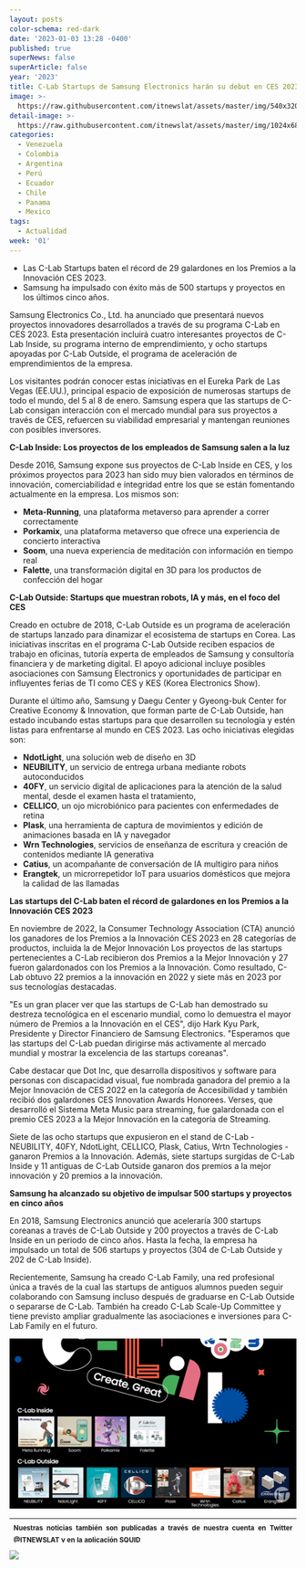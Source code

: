 ```yaml
---
layout: posts
color-schema: red-dark
date: '2023-01-03 13:28 -0400'
published: true
superNews: false
superArticle: false
year: '2023'
title: C-Lab Startups de Samsung Electronics harán su debut en CES 2023
image: >-
  https://raw.githubusercontent.com/itnewslat/assets/master/img/540x320/Samsung-C-Lab-p.jpg
detail-image: >-
  https://raw.githubusercontent.com/itnewslat/assets/master/img/1024x680/Samsung-C-Lab-g.jpg
categories:
  - Venezuela
  - Colombia
  - Argentina
  - Perú
  - Ecuador
  - Chile
  - Panama
  - Mexico
tags:
  - Actualidad
week: '01'
---
```

- Las C-Lab Startups baten el récord de 29 galardones en los Premios a la Innovación CES 2023.
- Samsung ha impulsado con éxito más de 500 startups y proyectos en los últimos cinco años.

Samsung Electronics Co., Ltd. ha anunciado que presentará nuevos proyectos innovadores desarrollados a través de su programa C-Lab  en CES 2023. Esta presentación incluirá cuatro interesantes proyectos de C-Lab Inside, su programa interno de emprendimiento, y ocho startups apoyadas por C-Lab Outside, el programa de aceleración de emprendimientos de la empresa. 

Los visitantes podrán conocer estas iniciativas en el Eureka Park de Las Vegas (EE.UU.), principal espacio de exposición de numerosas startups de todo el mundo, del 5 al 8 de enero. Samsung espera que las startups de C-Lab consigan interacción con el mercado mundial para sus proyectos a través de CES, refuercen su viabilidad empresarial y mantengan reuniones con posibles inversores.

**C-Lab Inside: Los proyectos de los empleados de Samsung salen a la luz**

Desde 2016, Samsung expone sus proyectos de C-Lab Inside en CES, y los próximos proyectos para 2023 han sido muy bien valorados en términos de innovación, comerciabilidad e integridad entre los que se están fomentando actualmente en la empresa. Los mismos son:

- **Meta-Running**, una plataforma metaverso para aprender a correr correctamente 
- **Porkamix**, una plataforma metaverso que ofrece una experiencia de concierto interactiva
- **Soom**, una nueva experiencia de meditación con información en tiempo real
- **Falette**, una transformación digital en 3D para los productos de confección del hogar

**C-Lab Outside: Startups que muestran robots, IA y más, en el foco del CES**

Creado en octubre de 2018, C-Lab Outside es un programa de aceleración de startups lanzado para dinamizar el ecosistema de startups en Corea. Las iniciativas inscritas en el programa C-Lab Outside reciben espacios de trabajo en oficinas, tutoría experta de empleados de Samsung y consultoría financiera y de marketing digital. El apoyo adicional incluye posibles asociaciones con Samsung Electronics y oportunidades de participar en influyentes ferias de TI como CES y KES (Korea Electronics Show).

Durante el último año, Samsung y Daegu Center y Gyeong-buk Center for Creative Economy & Innovation, que forman parte de C-Lab Outside, han estado incubando estas startups para que desarrollen su tecnología y estén listas para enfrentarse al mundo en CES 2023. Las ocho iniciativas elegidas son:

- **NdotLight**, una solución web de diseño en 3D
- **NEUBILITY**, un servicio de entrega urbana mediante robots autoconducidos
- **40FY**, un servicio digital de aplicaciones para la atención de la salud mental, desde el examen hasta el tratamiento,
- **CELLICO**, un ojo microbiónico para pacientes con enfermedades de retina
- **Plask**, una herramienta de captura de movimientos y edición de animaciones basada en IA y navegador
- **Wrn Technologies**, servicios de enseñanza de escritura y creación de contenidos mediante IA generativa
- **Catius**, un acompañante de conversación de IA multigiro para niños
- **Erangtek**, un microrrepetidor IoT para usuarios domésticos que mejora la calidad de las llamadas

**Las startups del C-Lab baten el récord de galardones en los Premios a la Innovación CES 2023**

En noviembre de 2022, la Consumer Technology Association (CTA) anunció los ganadores de los Premios a la Innovación CES 2023 en 28 categorías de productos, incluida la de Mejor Innovación Los proyectos de las startups pertenecientes a C-Lab recibieron dos Premios a la Mejor Innovación y 27 fueron galardonados con los Premios a la Innovación. Como resultado, C-Lab obtuvo 22 premios a la innovación en 2022 y siete más en 2023 por sus tecnologías destacadas.

"Es un gran placer ver que las startups de C-Lab han demostrado su destreza tecnológica en el escenario mundial, como lo demuestra el mayor número de Premios a la Innovación en el CES", dijo Hark Kyu Park, Presidente y Director Financiero de Samsung Electronics. "Esperamos que las startups del C-Lab puedan dirigirse más activamente al mercado mundial y mostrar la excelencia de las startups coreanas".

Cabe destacar que Dot Inc, que desarrolla dispositivos y software para personas con discapacidad visual, fue nombrada ganadora del premio a la Mejor Innovación de CES 2022 en la categoría de Accesibilidad y también recibió dos galardones CES Innovation Awards Honorees. Verses, que desarrolló el Sistema Meta Music para streaming, fue galardonada con el premio CES 2023 a la Mejor Innovación en la categoría de Streaming. 

Siete de las ocho startups que expusieron en el stand de C-Lab - NEUBILITY, 40FY, NdotLight, CELLICO, Plask, Catius, Wrtn Technologies - ganaron Premios a la Innovación. Además, siete startups surgidas de C-Lab Inside y 11 antiguas de C-Lab Outside ganaron dos premios a la mejor innovación y 20 premios a la innovación. 

**Samsung ha alcanzado su objetivo de impulsar 500 startups y proyectos en cinco años**

En 2018, Samsung Electronics anunció que aceleraría 300 startups coreanas a través de C-Lab Outside y 200 proyectos a través de C-Lab Inside en un periodo de cinco años. Hasta la fecha, la empresa ha impulsado un total de 506 startups y proyectos (304 de C-Lab Outside y 202 de C-Lab Inside).

Recientemente, Samsung ha creado C-Lab Family, una red profesional única a través de la cual las startups de antiguos alumnos pueden seguir colaborando con Samsung incluso después de graduarse en C-Lab Outside o separarse de C-Lab. También ha creado C-Lab Scale-Up Committee y tiene previsto ampliar gradualmente las asociaciones e inversiones para C-Lab Family en el futuro.

![](https://raw.githubusercontent.com/itnewslat/assets/master/img/540x320/Samsung-C-Lab-p.jpg)

<table style="height: 42px;" width="569">
<tbody>
<tr>
<td style="text-align: justify;"><sub><strong>Nuestras noticias también son publicadas a través de nuestra cuenta en Twitter <a href="https://twitter.com/itnewslat?lang=es">@ITNEWSLAT</a> y en la aplicación <a href="https://squidapp.co/en/">SQUID</a></strong></sub></td>
</tr>
</tbody>
</table>

<img src="https://tracker.metricool.com/c3po.jpg?hash=56f88a41e39ab42c063cc51676587a04"/>
